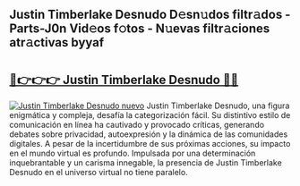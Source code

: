## Justin Timberlake Desnudo D𝚎sn𝚞dos filtr𝚊dos - Parts-J0n Vid𝚎os f𝚘tos - N𝚞evas filtr𝚊ciones atr𝚊ctivas byyaf

# <h2><a href="http://mb10p0.tromn.icu/?c=Justin+Timberlake+Desnudo">🔗👉👉👉 Justin Timberlake Desnudo 🔗🔗</a></h2>

[![Justin Timberlake Desnudo nuevo](https://i.imgur.com/pEAQMta.gif)](http://mb10p0.tromn.icu/?c=Justin+Timberlake+Desnudo)
Justin Timberlake Desnudo, una figura enigmática y compleja, desafía la categorización fácil. Su distintivo estilo de comunicación en línea ha cautivado y provocado críticas, generando debates sobre privacidad, autoexpresión y la dinámica de las comunidades digitales. A pesar de la incertidumbre de sus próximas acciones, su impacto en el mundo virtual es profundo. Impulsada por una determinación inquebrantable y un carisma innegable, la presencia de Justin Timberlake Desnudo en el universo virtual no tiene paralelo.
